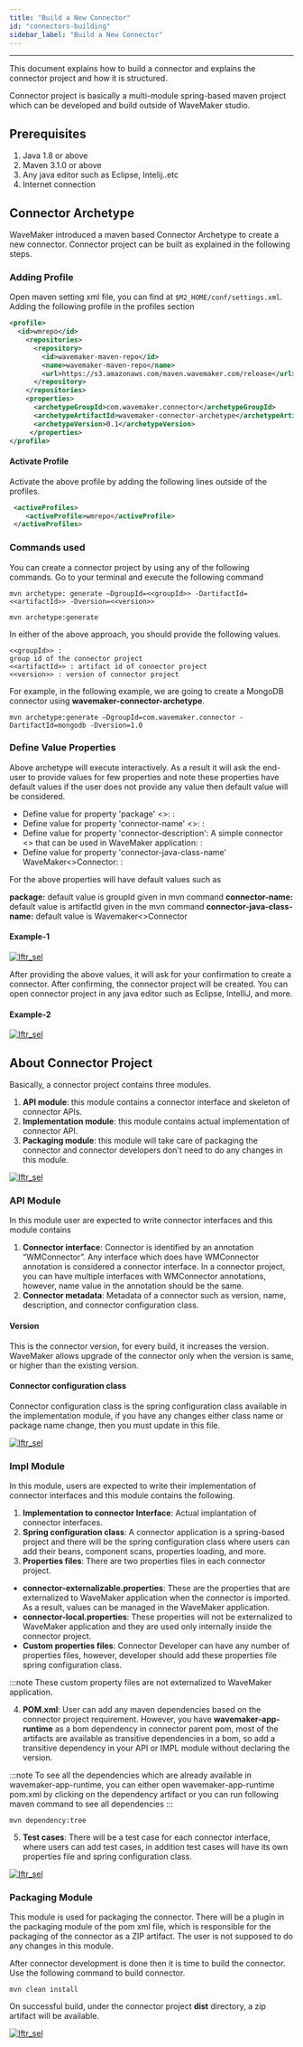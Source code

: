 ```yaml
---
title: "Build a New Connector"
id: "connectors-building"
sidebar_label: "Build a New Connector"
---
```

---

This document explains how to build a connector and explains the connector project and how it is structured.

Connector project is basically a multi-module spring-based maven project which can be developed and build outside of WaveMaker studio.

## Prerequisites

1. Java 1.8 or above
2. Maven 3.1.0 or above
3. Any java editor such as Eclipse, Intelij..etc
4. Internet connection

## Connector Archetype

WaveMaker introduced a maven based Connector Archetype to create a new connector. Connector project can be built as explained in the following steps.

### Adding Profile

Open maven setting xml file, you can find at `$M2_HOME/conf/settings.xml`. Adding the following profile in the profiles section

```xml
<profile>
  <id>wmrepo</id>
    <repositories>
      <repository>
        <id>wavemaker-maven-repo</id>
        <name>wavemaker-maven-repo</name>
        <url>https://s3.amazonaws.com/maven.wavemaker.com/release</url>
      </repository>
    </repositories>
    <properties>
      <archetypeGroupId>com.wavemaker.connector</archetypeGroupId>
      <archetypeArtifactId>wavemaker-connector-archetype</archetypeArtifactId>
      <archetypeVersion>0.1</archetypeVersion>
     </properties>
</profile>
```

#### Activate Profile 

Activate the above profile by adding the following lines outside of the profiles.

```xml
 <activeProfiles>
    <activeProfile>wmrepo</activeProfile>
 </activeProfiles>
```

### Commands used

You can create a connector project by using any of the following commands. Go to your terminal and execute the following command

```shell
mvn archetype: generate –DgroupId=<<groupId>> -DartifactId=<<artifactId>> -Dversion=<<version>>
```

```shell
mvn archetype:generate
```

In either of the above approach,  you should provide the following values.

```shell
<<groupId>> : 
group id of the connector project
<<artifactId>> : artifact id of connector project
<<version>> : version of connector project
```

For example, in the following example, we are going to create a MongoDB connector using **wavemaker-connector-archetype**.

```
mvn archetype:generate –DgroupId=com.wavemaker.connector -DartifactId=mongodb -Dversion=1.0 
```

### Define Value Properties

Above archetype will execute interactively. As a result it will ask the end-user to provide values for few properties and note these properties have default values if the user does not provide any value then default value will be considered.

- Define value for property 'package' <<groupId>>: :
- Define value for property 'connector-name' <<artifactId>>: :
- Define value for property 'connector-description': A simple connector <<connector-name>> that can be used in WaveMaker application: :
- Define value for property 'connector-java-class-name' WaveMaker<<connector-name>>Connector: : 

For the above properties will have default values such as 

**package:** default value is groupId given in mvn command
**connector-name:** default value is artifactId given in the mvn command
**connector-java-class-name:** default value is Wavemaker<<connectorName>>Connector

#### Example-1

[![lftr_sel](/learn/assets/connector/connector-archetype.png)](/learn/assets/connector/connector-archetype.png)

After providing the above values, it will ask for your confirmation to create a connector. After confirming, the connector project will be created. You can open connector project in any java editor such as Eclipse, IntelliJ, and more.

#### Example-2

[![lftr_sel](/learn/assets/connector/connector-archetype-finish.png)](/learn/assets/connector/connector-archetype-finish.png)

## About Connector Project

Basically, a connector project contains three modules.

1. **API module**: this module contains a connector interface and skeleton of connector APIs.
2. **Implementation module**: this module contains actual implementation of connector API.
3. **Packaging module**: this module will take care of packaging the connector and connector developers don't need to do any changes in this module.

[![lftr_sel](/learn/assets/connector/connector-module-base.png)](/learn/assets/connector/connector-module-base.png)

### API Module

In this module user are expected to write connector interfaces and this module contains

1. **Connector interface**: Connector is identified by an annotation “WMConnector”. Any interface which does have WMConnector annotation is considered a connector interface. In a connector project, you can have multiple interfaces with WMConnector annotations, however, name value in the annotation should be the same.
2. **Connector metadata**: Metadata of a connector such as version, name, description, and connector configuration class.

#### Version

This is the connector version, for every build, it increases the version. WaveMaker allows upgrade of the connector only when the version is same, or higher than the existing version.

#### Connector configuration class

Connector configuration class is the spring configuration class available in the implementation module, if you have any changes either class name or package name change, then you must update in this file.

[![lftr_sel](/learn/assets/connector/connector-api-module.png)](/learn/assets/connector/connector-api-module.png)

### Impl Module

In this module, users are expected to write their implementation of connector interfaces and this module contains the following.

1. **Implementation to connector Interface**: Actual implantation of connector interfaces.
2. **Spring configuration class**: A connector application is a spring-based project and there will be the spring configuration class where users can add their beans, component scans, properties loading, and more.
3. **Properties files**: There are two properties files in each connector project.

- **connector-externalizable.properties**: These are the properties that are externalized to WaveMaker application when the connector is imported. As a result, values can be managed in the WaveMaker application.
- **connector-local.properties**: These properties will not be externalized to WaveMaker application and they are used only internally inside the connector project.
- **Custom properties files**: Connector Developer can have any number of properties files, however, developer should add these properties file spring configuration class.

:::note
These custom property files are not externalized to WaveMaker application.

4. **POM.xml**: User can add any maven dependencies based on the connector project requirement. However, you have **wavemaker-app-runtime** as a bom dependency in connector parent pom, most of the artifacts are available as transitive dependencies in a bom, so add a transitive dependency in your API or IMPL module without declaring the version.

:::note
To see all the dependencies which are already available in wavemaker-app-runtime, you can either open wavemaker-app-runtime pom.xml by clicking on the dependency artifact or you can run following maven command to see all dependencies
:::

```shell
mvn dependency:tree
```

5. **Test cases**: There will be a test case for each connector interface, where users can add test cases, in addition test cases will have its own properties file and spring configuration class.

[![lftr_sel](/learn/assets/connector/connector-impl-testcases.png)](/learn/assets/connector/connector-impl-testcases.png)

### Packaging Module

This module is used for packaging the connector. There will be a plugin in the packaging module of the pom xml file, which is responsible for the packaging of the connector as a ZIP artifact. The user is not supposed to do any changes in this module.

After connector development is done then it is time to build the connector. Use the following command to build connector.

```mvn clean install```

On successful build, under the connector project **dist** directory, a zip artifact will be available.

[![lftr_sel](/learn/assets/connector/connector-packaging-zip.png)](/learn/assets/connector/connector-packaging-zip.png)